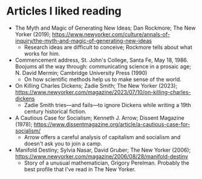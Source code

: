 # Articles I liked reading

- The Myth and Magic of Generating New Ideas; Dan Rockmore; The New Yorker (2019); <https://www.newyorker.com/culture/annals-of-inquiry/the-myth-and-magic-of-generating-new-ideas>
  - Research ideas are difficult to conceive; Rockmore tells about what works for him.
- Commencement address, St. John's College, Santa Fe, May 18, 1986. Boojums all the way through: communicating science in a prosaic age; N. David Mermin; Cambridge University Press (1990)
  - On how scientific methods help us to make sense of the world.
- On Killing Charles Dickens; Zadie Smith; The New Yorker (2023); <https://www.newyorker.com/magazine/2023/07/10/on-killing-charles-dickens>
  - Zadie Smith tries—and fails—to ignore Dickens while writing a 19th century historical fiction.
- A Cautious Case for Socialism; Kenneth J. Arrow; Dissent Magazine  (1978); <https://www.dissentmagazine.org/article/a-cautious-case-for-socialism/>
  - Arrow offers a careful analysis of capitalism and socialism and doesn't ask you to join a camp.
- Manifold Destiny; Sylvia Nasar, David Gruber; The New Yorker  (2006); <https://www.newyorker.com/magazine/2006/08/28/manifold-destiny>
 	- Story of a unusual mathematician, Grigory Perelman. Probably the best profile that I've read in The New Yorker.
